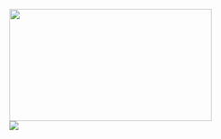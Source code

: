 <img src="https://media.tenor.com/5qOO9loT0IIAAAAC/bocchi-the-rock-hitori.gif" height="200px" width="360px" >\
<img src ="https://count.getloli.com/get/@Hisato?theme=asoul">
